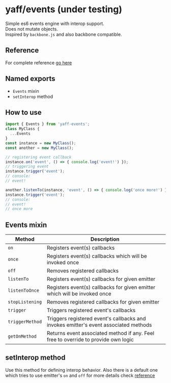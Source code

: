 # yaff/events (under testing)

Simple es6 events engine with interop support.  
Does not mutate objects.  
Inspired by `backbone.js` and also backbone compatible.

## Reference

For complete reference [go here](reference.md)

## Named exports

- `Events` mixin
- `setInterop` method

## How to use

```javascript
import { Events } from 'yaff-events';
class MyClass {
  ...Events
}
const instance = new MyClass();
const another = new MyClass();

// registering event callback
instance.on('event', () => { console.log('event!') });
// triggering event
instance.trigger('event');
// console:
// event!

another.listenTo(instance, 'event', () => { console.log('once more!') })
instance.trigger('event');
// console:
// event!
// once more
```

## Events mixin

| Method          | Description                                                                          |
| --------------- | ------------------------------------------------------------------------------------ |
| `on`            | Registers event(s) callbacks                                                         |
| `once`          | Registers event(s) callbacks which will be invoked once                              |
| `off`           | Removes registered callbacks                                                         |
| `listenTo`      | Registers event(s) callbacks for given emitter                                       |
| `listenToOnce`  | Registers event(s) callbacks for given emitter which will be invoked once            |
| `stopListening` | Removes registered callbacks for given emitter                                       |
| `trigger`       | Triggers registered event's callbacks                                                |
| `triggerMethod` | Triggers registered event's callbacks and invokes emitter's event associated methods |
| `getOnMethod`   | Returns event associated method if any. Feel free to override to provide own logic   |

## setInterop method

Use this method for defining interop behavior.
Also there is a default one which tries to use emitter's `on` and `off`
for more details check [reference](reference.md)
